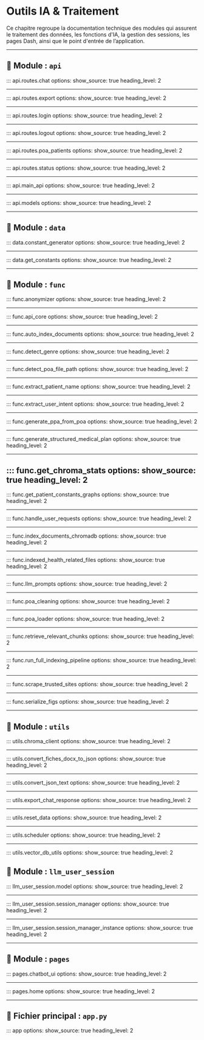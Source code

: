 # Outils IA & Traitement

Ce chapitre regroupe la documentation technique des modules qui assurent le traitement des données, les fonctions d'IA, la gestion des sessions, les pages Dash, ainsi que le point d'entrée de l’application.

---

## 📁 Module : `api`
<!---
src/api/routes/chat.py

chat.py — Routes API pour la gestion des échanges entre l'utilisateur et OBY-IA.

📁 Chemin : src/api/routes/chat.py

Ce module définit les endpoints FastAPI permettant d'interagir avec l'agent
conversationnel OBY-IA via API.  
Il gère la réception des requêtes utilisateur, la transmission au moteur
de traitement (`process_user_input`) et le renvoi des réponses formatées.

Fonctionnalités principales :
- Point d'entrée `/chat` (méthode POST) pour envoyer un message et recevoir une réponse.
- Conversion automatique de la requête JSON en modèle `ChatRequest`.
- Utilisation du modèle `ChatResponse` pour structurer la réponse API.
- Passage des données de session, historique de chat et contexte patient
  au moteur de traitement.

Imports :
- `APIRouter` : gestion des routes FastAPI.
- `ChatResponse`, `ChatRequest` : modèles Pydantic pour la validation des données.
- `process_user_input` : fonction cœur de traitement des requêtes.

Usage :
    POST /chat
    Body : ChatRequest (JSON)
    Retour : ChatResponse (JSON)
--->

::: api.routes.chat
    options:
      show_source: true
      heading_level: 2

---

<!---
src/api/routes/export.py
Exporte l’historique de conversation OBY-IA au format Markdown et renvoie l’URL du fichier.

Cette route :
1) vérifie la présence d’une session valide (session_id),
2) désérialise les éventuels graphiques des constantes (Plotly) fournis,
3) appelle `export_llm_responses(...)` pour générer le fichier `.md` dans `outputs/...`,
4) retourne une réponse JSON avec un lien web pointant vers la ressource statique
   (mappée par l’application vers `/static/...`).

Paramètres
----------
payload : ExportRequest
    Corps de requête contenant :
    - `session_data` : dict avec au minimum `session_id`,
    - `current_patient` : nom du patient (utilisé pour le nommage/chemin),
    - `serialized_figs` : liste des figures Plotly sérialisées (peut être vide).

Returns
-------
dict
    Objet JSON avec :
    - `status` : "success" ou "error",
    - `message` : détail du résultat,
    - `markdown_file_url` : URL relative `/static/...` vers le fichier exporté, ou `None` en cas d’erreur.

Notes
-----
- Cette route suppose que l’application FastAPI a monté un répertoire statique
  exposant `outputs/` sous le préfixe `/static/`.
- Si aucun graphique n’est fourni, l’export Markdown se base uniquement sur l’historique
  de session (messages utilisateur / réponses OBY-IA) maintenu par `session_manager_instance`.

--->

::: api.routes.export
    options:
      show_source: true
      heading_level: 2

---

<!---
src/api/routes/login.py

Authentifier un utilisateur et créer une nouvelle session.

Vérifie si les identifiants fournis correspondent à un utilisateur
valide dans la base locale. Si oui, génère un identifiant de session
unique, initialise la session dans le gestionnaire centralisé, et
retourne les données de session.

Args:
    request (LoginRequest): Objet contenant `user_id` et `password`.

Returns:
    LoginResponse: Message de confirmation et données de session.

Raises:
    HTTPException: Si les champs sont manquants (400) ou si les
    identifiants sont invalides (401).
--->

::: api.routes.login
    options:
      show_source: true
      heading_level: 2

---

<!---
src/api/routes/logout.py

Déconnecter un utilisateur et réinitialiser sa session.

Supprime la session identifiée par `user_id` et `session_id` du
gestionnaire centralisé. Retourne un indicateur `already_logged_out`
pour signaler si la session était déjà inexistante.

Args:
    request (LogoutRequest): Objet contenant `user_id` et `session_id`.

Returns:
    LogoutResponse: Message de confirmation, état des données de
    session, et indicateur `already_logged_out`.

Raises:
    HTTPException: Si la requête est invalide (400) ou si les champs
    obligatoires sont absents.

--->

::: api.routes.logout
    options:
      show_source: true
      heading_level: 2

---

<!---
src/api/routes/poa_patients.py
Module API pour la gestion des dossiers patients POA dans OBY-IA.

Ce module expose plusieurs endpoints sécurisés pour :
    - Lister les fichiers patients disponibles.
    - Lire un dossier patient au format JSON.
    - Créer un nouveau dossier patient.
    - Mettre à jour un dossier patient existant.
    - Supprimer un dossier patient.

Seuls les utilisateurs authentifiés disposant des droits d'édition
(actuellement : `admin`) peuvent effectuer ces opérations.

Endpoints :
    GET    /patients           → Liste les fichiers patients.
    GET    /patients/{file}    → Retourne le contenu JSON d’un patient.
    POST   /patients           → Crée un nouveau dossier patient.
    PUT    /patients/{file}    → Met à jour un dossier patient existant.
    DELETE /patients/{file}    → Supprime un dossier patient.

Sécurité :
    Les appels nécessitent les en-têtes HTTP :
        X-User-Id    : identifiant utilisateur
        X-Session-Id : identifiant de session obtenu via /auth/login
--->

::: api.routes.poa_patients
    options:
      show_source: true
      heading_level: 2

---

<!---
src/api/routes/status.py
Vérifie si les index ChromaDB sont prêts à être interrogés.
Renvoie le statut à l’interface OBY pour activer/désactiver les champs.
--->

::: api.routes.status
    options:
      show_source: true
      heading_level: 2

---

<!---
src/api/main_api.py

point d’entrée du serveur FastAPI. main_api.py a pour rôle de :
Créer l’objet FastAPI()
Importer et inclure les routes (chat, login, logout…)
Définir la configuration de CORS (permet d’autoriser les appels depuis l’interface OBY)
Ajouter éventuellement des middlewares (authentification, logs, etc.)
--->

::: api.main_api
    options:
      show_source: true
      heading_level: 2

---

<!---
src/api/models.py

Ce fichier regroupe toutes les structures de données échangées avec l’API, basées sur pydantic.
--->

::: api.models
    options:
      show_source: true
      heading_level: 2

---


## 📁 Module : `data`
<!---
Module de génération de données fictives pour les constantes médicales.
Ce module permet de créer une base SQLite contenant des données simulées pour plusieurs types
de constantes de santé : poids, tension artérielle, fréquence cardiaque et température.
Les données sont générées automatiquement pour un ensemble de patients fictifs,
sur une période de 16 semaines, afin de servir de base de tests dans l'application OBY-IA.
--->

::: data.constant_generator
    options:
      show_source: true
      heading_level: 2

---

<!---
Module d'accès aux constantes médicales des patients depuis la base SQLite.
Ce module permet :
- d’identifier les constantes disponibles en base (poids, tension, etc.),
- de récupérer l’historique des valeurs d’un patient pour chaque constante.
Les données extraites sont retournées sous forme de DataFrames Pandas,
prêtes à être analysées ou visualisées dans l'application OBY-IA.
--->

::: data.get_constants
    options:
      show_source: true
      heading_level: 2

---


## 📁 Module : `func`
<!---
Ce module permet :
- d'anonymiser des champs sensibles dans une structure JSON (ex. : prénoms, adresses, contacts),
- de générer un dictionnaire de correspondance entre valeurs originales et anonymisées,
- de désanonymiser un texte produit à partir des données en réinjectant les valeurs originales.

L’anonymisation repose à la fois sur des règles dynamiques (ex. : prénom selon le sexe)
et sur des valeurs codées en dur (HARDCODED_VALUES).
--->

::: func.anonymizer
    options:
      show_source: true
      heading_level: 2

---

<!---
    Fonction centrale appelée par l'API ou l'interface pour traiter la requête utilisateur.

    Args:
        send_clicks (int): Nombre de clics sur le bouton envoyer.
        user_input (str): Message saisi par l'utilisateur.
        chat_history (list): Historique des échanges.
        session_data (dict): Données de session utilisateur.
        current_patient (Optional[str]): Nom du patient actuellement sélectionné.

    Returns:
        dict: Dictionnaire contenant les résultats du traitement.
--->

::: func.api_core
    options:
      show_source: true
      heading_level: 2

---

<!---
Module de déclenchement automatique de l'indexation documentaire.

Vérifie les modifications dans les fichiers DOCX et les pages web médicales,
et lance l'indexation via ChromaDB uniquement si des changements sont détectés.
--->

::: func.auto_index_documents
    options:
      show_source: true
      heading_level: 2

---

<!---
Module de génération de prénoms anonymisés à partir du sexe renseigné.

Ce module permet de produire des prénoms fictifs cohérents avec le sexe (masculin, féminin ou inconnu)
dans le cadre d’un processus d’anonymisation de données personnelles.
Il inclut également des valeurs codées en dur pour compléter des structures anonymisées.
--->

::: func.detect_genre
    options:
      show_source: true
      heading_level: 2

---

<!---
Module de détection du chemin du fichier patient.

Ce module fournit une fonction pour localiser automatiquement un fichier contenant les données
d’un patient, à partir de son nom, dans le dossier `src/data/poa_patients`.
--->

::: func.detect_poa_file_path
    options:
      show_source: true
      heading_level: 2

---

<!---
Module pour l'extraction du nom du patient à partir d'une requête utilisateur.

Ce module utilise un LLM pour analyser une phrase en langage naturel
et en extraire uniquement le nom de famille du patient mentionné.
--->

::: func.extract_patient_name
    options:
      show_source: true
      heading_level: 2

---

<!---
Module extract_user_intent

Ce module permet de détecter l’intention principale d’un utilisateur à partir de sa requête textuelle.
La détection repose d’abord sur des correspondances par mots-clés, puis bascule sur un modèle de langage
(LLM) si aucune correspondance directe n’est trouvée.

Modifications apportées :
- Ajout d’une hiérarchie de priorité dans la détection par mots-clés pour résoudre les ambiguïtés.
- Ajout de docstrings conformes à la PEP 257.
- Refactorisation avec étapes explicites et commentaires clairs.
--->

::: func.extract_user_intent
    options:
      show_source: true
      heading_level: 2

---

<!---
Module de génération de PPA (Plan Personnalisé d’Accompagnement) à partir d’un document POA.

Ce module extrait le nom du patient depuis la requête utilisateur, charge et nettoie le document POA
correspondant, anonymise les données, formate le contenu pour le modèle LLM, puis génère un PPA structuré.
--->

::: func.generate_ppa_from_poa
    options:
      show_source: true
      heading_level: 2

---

<!---
Module de génération d’un plan d’action structuré à partir du POA d’un patient.

Ce module est déclenché lorsque l’intention « generate_recommendations » est détectée.
Il extrait le nom du patient, charge et nettoie le document POA, anonymise les données,
puis interroge un modèle LLM avec un prompt enrichi pour générer des recommandations classées
(par type d'action : prévention, soins, traitements, etc.).
--->

::: func.generate_structured_medical_plan
    options:
      show_source: true
      heading_level: 2

---

<!---
    Statistiques sur les données indexées dans ChromaDB et les fichiers JSON préparés.

    Returns:
        dict: {
            "docx_files": int,        # Fichiers uniques indexés depuis docx
            "web_files": int,         # Fichiers uniques indexés depuis web
            "docx_chunks": int,
            "web_chunks": int,
            "docx_json_files": int,   # Fichiers JSON générés depuis les DOCX
            "web_json_files": int     # Fichiers JSON générés depuis le web
        }
--->

::: func.get_chroma_stats
    options:
        show_source: true
        heading_level: 2
---

<!---
Module d'analyse et de visualisation des constantes médicales des patients.

Ce module permet :
- de convertir les constantes brutes issues de la base de données en DataFrame,
- de détecter des anomalies selon des seuils définis,
- de générer des graphiques Plotly (poids, tension, température...),
- de produire des tableaux HTML interactifs pour Dash,
- de centraliser le traitement dans une fonction complète pour l’interface.

Utilisé notamment dans la page chatbot_ui de l’application OBY-IA.
--->

::: func.get_patient_constants_graphs
    options:
      show_source: true
      heading_level: 2

---

<!---
Gestion des requêtes utilisateur pour OBY-IA (détection d’intention, confirmation et exécution).

Ce module centralise la logique conversationnelle « back-end » entre l’interface
et les pipelines métier d’OBY-IA. Il orchestre deux étapes clés :

1) handle_initial_request(...) :
   - Analyse l’input utilisateur (détection d’intention et extraction éventuelle
     du nom de patient).
   - Met en place un état de confirmation (session["intent_confirmation_pending"] = True)
     et prépare un message de confirmation.
   - Retourne les éléments nécessaires pour l’affichage / la réponse (historique,
     tableaux, graphiques, etc.), généralement vides à ce stade.

2) handle_confirmation_response(...) :
   - Interprète la confirmation (ex.: « oui / non ») lorsque l’intention est en attente.
   - Déclenche le pipeline adapté :
       • PPA (generate_ppa_from_poa.process_ppa_request),
       • Recommandations (generate_structured_medical_plan),
       • Constantes patient (process_patient_request_with_constants).
   - Met à jour l’état de session (réinitialisation du flag de confirmation,
     mémorisation du patient courant, etc.) et assemble la réponse finale.

Modes de sortie :
    Le paramètre `output_mode` permet d’adapter le format des objets retournés :
      - "dash" : le module peut retourner des composants Dash (html.Div, dcc.Markdown,
                 figures Plotly « go.Figure », etc.) pour l’UI interne.
      - "api"  : le module retourne des structures sérialisables (listes/dicts/strings),
                 adaptées à FastAPI / JSON (pas d’objets Dash).

Effets de bord :
    - Mise à jour de la session (ex. intent_confirmation_pending, intent_candidate).
    - Enrichissement de l’historique de conversation (chat_history / new_chat_history).

Dépendances principales :
    - src.llm_user_session.session_manager_instance
    - src.func.extract_user_intent, src.func.extract_patient_name
    - src.func.generate_ppa_from_poa, src.func.generate_structured_medical_plan
    - src.func.get_patient_constants_graphs
    - src.func.serialize_figs (sérialisation des figures)
    - (optionnel côté UI) dash.html / dash.dcc pour le mode "dash"

Convention de retour :
    Les fonctions retournent un 7-uplet :
        (chat_history_ou_new_chat_history,
         figures_out,
         table_html,
         anomaly_block,
         current_patient,
         serialized_figs,
         chat_history_display)

    * En mode "initial", chat_history est renvoyé (nouvel historique cumulé).
    * En mode "confirmation", new_chat_history est renvoyé (ajouts du tour courant).
    * Le « full_chat_history » est assemblé par l’appelant si nécessaire.

Ce module est conçu pour être appelé à la fois par l’interface Dash (UI)
et par la couche API (FastAPI) via une fonction « tronc commun ».
--->

::: func.handle_user_requests
    options:
      show_source: true
      heading_level: 2

---

<!---
Module d'indexation des documents de santé dans une base vectorielle ChromaDB.

Ce module prend en entrée des fichiers JSON représentant soit des documents issus de fichiers DOCX,
soit des pages web structurées, puis les segmente et les insère dans une collection ChromaDB.
    Indexe les documents JSON contenus dans un répertoire dans une collection ChromaDB.

    Chaque document est découpé en sections (ou chunk unique dans le cas d'un fichier DOCX complet),
    puis inséré dans une base vectorielle avec ses métadonnées.

    Args:
        source_dir (str): Chemin du dossier contenant les fichiers JSON à indexer.
        source_type (str): Type de document à indexer, soit 'docx' soit 'web'.
        client (Client): Instance du client ChromaDB utilisée pour la persistance des données.

    Entrées :
        - source_dir (str) : Dossier contenant les fichiers JSON.
        - source_type (str) : 'docx' ou 'web' (détermine la collection cible).

    Sorties :
        - Indexation des chunks dans une collection nommée selon la source.


    Raises:
        ValueError: Si le type de source est invalide (autre que 'docx' ou 'web').
--->

::: func.index_documents_chromadb
    options:
      show_source: true
      heading_level: 2

---

<!---
Module de suivi et de détection des changements dans les fichiers de santé.

Il permet de :
- Calculer le hash des fichiers (DOCX, JSON, Python) pour en détecter les modifications.
- Comparer l’état actuel à un journal enregistré.
- Déterminer quels fichiers nécessitent une réindexation.
--->

::: func.indexed_health_related_files
    options:
      show_source: true
      heading_level: 2

---

<!---
Module de génération de prompts pour produire des Plans Personnalisés d’Accompagnement (PPA) ou des recommandations médicales,
à partir du POA d’un patient et d’une requête utilisateur. Intègre également la version RAG avec enrichissement par des documents issus de ChromaDB.
--->

::: func.llm_prompts
    options:
      show_source: true
      heading_level: 2

---

<!---
Module de nettoyage des documents POA (Plan d’Objectifs et d’Actions).

Ce module filtre les champs non informatifs ou vides dans les fichiers JSON représentant
les données patients, afin de faciliter leur traitement en aval.
--->

::: func.poa_cleaning
    options:
      show_source: true
      heading_level: 2

---

<!---
Module de chargement des fichiers POA (Plan d’Objectifs et d’Actions) au format JSON.
Ce module permet de localiser et lire un fichier patient stocké dans le dossier `data/poa_patients/`.
--->

::: func.poa_loader
    options:
      show_source: true
      heading_level: 2

---

<!---
Module de récupération des extraits pertinents depuis une base ChromaDB.
Ce module interroge une collection vectorielle Chroma (via LangChain)
et retourne les passages les plus similaires à une requête, pour enrichir un prompt.
--->

::: func.retrieve_relevant_chunks
    options:
      show_source: true
      heading_level: 2

---

<!---
Module `run_full_indexing_pipeline.py` – Pipeline principal d’indexation documentaire pour OBY-IA.

Ce module exécute l’ensemble du processus de préparation de la base documentaire utilisée
par les agents RAG de OBY-IA, en assurant une indexation vectorielle actualisée dans ChromaDB.

Fonctionnalités couvertes :
1. **Détection de modifications** :
   - Identification des fichiers DOCX ou pages web récemment modifiés via calcul de hashs.
   - Détection des changements dans la définition des sites de confiance (`trusted_sites.py`).

2. **Conversion en JSON structuré** :
   - Transformation des fichiers DOCX en fichiers JSON exploitables.
   - Scraping et structuration des nouvelles pages web selon les règles définies.

3. **Indexation vectorielle dans ChromaDB** :
   - Indexation incrémentale ou complète des données selon les changements détectés.
   - Séparation des sources DOCX et web (`source_type`).

4. **Journalisation des indexations** :
   - Mise à jour du fichier de suivi (`indexed_files.json`) pour éviter les réindexations inutiles.

5. **Signalement de disponibilité** :
   - Écriture d’un fichier `index_ready.flag` permettant aux autres modules de savoir si l’index est prêt.

Ce pipeline peut être lancé :
- automatiquement (via un scheduler ou watchdog),
- ou manuellement (en exécutant ce fichier en tant que script).

Il constitue un composant critique du système OBY-IA pour garantir la fraîcheur et la cohérence
des bases documentaires utilisées dans les interactions LLM + RAG.
--->

::: func.run_full_indexing_pipeline
    options:
      show_source: true
      heading_level: 2

---

<!---
Module de scraping des sites web de confiance en santé.

Ce module permet :
- de charger dynamiquement la liste des sites référencés,
- d’extraire les liens utiles à partir de pages de départ,
- de structurer le contenu HTML pertinent (titres, paragraphes, listes),
- et de sauvegarder les pages web sous forme de fichiers JSON pour indexation.
Utilisé pour alimenter une base documentaire de recommandations en santé.
--->

::: func.scrape_trusted_sites
    options:
      show_source: true
      heading_level: 2

---

<!---
Module de sérialisation et désérialisation de graphiques Plotly.
Permet d’encoder les objets graphiques en base64 pour stockage ou transmission,
et de les décoder pour affichage ultérieur dans l'application.
--->

::: func.serialize_figs
    options:
      show_source: true
      heading_level: 2

---


## 📁 Module : `utils`

<!---
Module d’accès centralisé au client ChromaDB pour l'application OBY-IA.
Ce module fournit une fonction utilitaire permettant d’instancier un client ChromaDB
persistant, configuré pour enregistrer les données dans le répertoire défini par
`CHROMA_GLOBAL_DIR`. Il garantit qu’une seule instance client est utilisée
grâce au décorateur `lru_cache`.
Utilisé dans l'ensemble du projet pour interagir avec la base Chroma.
--->

::: utils.chroma_client
    options:
      show_source: true
      heading_level: 2

---

<!---
Module de conversion de fiches documentaires DOCX en fichiers JSON exploitables.

Ce module permet d’extraire le contenu textuel structuré de fichiers Word (.docx)
présents dans un répertoire donné, et de les convertir en dictionnaires JSON.
Ces JSON sont ensuite utilisés dans l’application OBY-IA pour l’indexation
et la recherche sémantique de recommandations.

Fonctionnalités :
- Lecture et traitement de fichiers `.docx`.
- Nettoyage et normalisation du contenu.
- Export en fichiers `.json` avec le même nom de base.
--->
::: utils.convert_fiches_docx_to_json
    options:
      show_source: true
      heading_level: 2

---

<!---
Module de conversion des données JSON d'un POA en texte structuré pour LLM.

Ce module extrait les informations pertinentes du dictionnaire JSON d’un plan
d’objectifs et d’actions (POA), notamment les données de la personne accompagnée,
ses contacts et les différentes sections thématiques (social, santé, autonomie).
Il génère un texte lisible destiné à être injecté dans un prompt pour un modèle LLM.

Utilisé pour formater proprement les données en amont d’une génération automatique
de synthèse ou de recommandations.
--->

::: utils.convert_json_text
    options:
      show_source: true
      heading_level: 2

---

<!---
Module d'export des réponses générées par le modèle LLM pour un patient donné.

Ce module permet de récupérer toutes les réponses associées à une session (requête utilisateur + réponse LLM),
de les concaténer proprement, et de les exporter dans un fichier Markdown.
Il peut également intégrer des graphiques de constantes si fournis.

Utilisé notamment pour générer des synthèses textuelles enrichies à partir
des sessions de chat dans l'application OBY-IA.
--->

::: utils.export_chat_response
    options:
      show_source: true
      heading_level: 2

---

<!---
Module de réinitialisation des données indexées de l'application OBY-IA.
Ce module fournit une fonction utilitaire permettant de nettoyer l’environnement
de travail en supprimant :
- les collections ChromaDB (ex. : `base_docx`, `base_web`),
- les fichiers JSON issus de l’extraction documentaire locale et web,
- le fichier journal qui suit les fichiers déjà indexés.
Utile pour remettre à zéro l’état de l’index avant un nouveau traitement complet.
--->

::: utils.reset_data
    options:
      show_source: true
      heading_level: 2

---

<!---
Module de surveillance des fichiers pour l'indexation automatique.

Ce module utilise Watchdog pour observer les répertoires contenant des documents à indexer
(docx, données web, versions de plans). Lorsqu’un changement est détecté, le pipeline
d’indexation complet est automatiquement relancé pour mettre à jour les bases vectorielles.

Fonctions :
- start_scheduler : Démarre la surveillance continue via Watchdog.

Classes :
- IndexingEventHandler : Handler personnalisé déclenchant l’indexation à chaque événement.
--->

::: utils.scheduler
    options:
      show_source: true
      heading_level: 2

---

<!---
Module utilitaire pour la gestion de l'état de l'indexation ChromaDB.
Ce module contient des fonctions permettant de :
- Vérifier si l'indexation ChromaDB est terminée (via un fichier flag).
- Créer ou supprimer ce flag selon les besoins.
Ce mécanisme permet à l'application (ex. interface Dash) de savoir si les bases
vectorielles sont prêtes à être interrogées par les utilisateurs.
--->

::: utils.vector_db_utils
    options:
      show_source: true
      heading_level: 2


## 📁 Module : `llm_user_session`

<!---
Initialisation des modèles de langage utilisés dans l'application OBY-IA.
Ce module charge les clés API depuis le fichier `.env` et instancie un modèle
de langage compatible avec LangChain, en fonction de la configuration disponible.
Actuellement :
- Le modèle `ChatOpenAI` (GPT-4.1) est utilisé par défaut, en raison de la limitation
  de tokens rencontrée avec Mistral lors du traitement de documents volumineux.
- Le modèle `ChatMistralAI` reste présent en commentaire à des fins de test ou migration future.
Variables :
    llm_model : Instance unique du modèle LLM utilisé pour répondre aux requêtes utilisateur.
--->

::: llm_user_session.model
    options:
      show_source: true
      heading_level: 2

---

<!---
Gestion centralisée des sessions utilisateurs pour l'application OBY-IA.
Ce module définit deux classes principales :
- `Session` : Représente une session utilisateur, incluant l’historique des échanges entre
  l’utilisateur et le modèle LLM (chat_history).
- `SessionManager` : Gère les sessions actives à l’aide d’un dictionnaire indexé par `session_id`.
  Il permet de :
    - créer, récupérer et supprimer des sessions,
    - suivre le patient actuellement traité dans une session,
    - stocker et réinitialiser un dictionnaire de correspondance pour l’anonymisation des données,
    - enregistrer et restituer les réponses générées par le LLM pour les réutiliser (ex. : génération de documents PDF).
Ce gestionnaire est conçu pour un usage multi-utilisateur avec une mémoire indépendante par session.
--->

::: llm_user_session.session_manager
    options:
      show_source: true
      heading_level: 2

---

<!---
Initialisation de l'instance unique du gestionnaire de sessions utilisateur.

Ce module importe la classe `SessionManager` et instancie un objet unique
`session_manager_instance` utilisé pour gérer les sessions utilisateur
dans l'application OBY-IA.

Cette instance centralisée permet de partager la gestion des sessions entre
différents modules sans créer plusieurs objets SessionManager.
--->

::: llm_user_session.session_manager_instance
    options:
      show_source: true
      heading_level: 2

---


## 📁 Module : `pages`

<!---
Module `chatbot_ui.py` – Interface conversationnelle de l'application OBY-IA (page `/chatbot`)

Ce module Dash définit la page chatbot de OBY-IA, qui permet aux professionnels de santé
d’interagir avec un agent intelligent pour obtenir :

1. **Analyse des constantes médicales du patient** :
   - Extraction et affichage des constantes sous forme de graphiques et tableaux.
   - Détection automatique des anomalies.
   - Sérialisation et désérialisation des graphiques pour l’exportation.

2. **Interaction en langage naturel avec le LLM** :
   - Détection de l’intention utilisateur (consultation, génération de PPA, recommandations).
   - Extraction du nom du patient à partir de la requête.
   - Génération de contenu médical structuré via des prompts spécialisés.
   - Historisation des messages utilisateur/LLM et affichage dynamique.

3. **Export des résultats** :
   - Génération d’un fichier Markdown résumant la session (réponses LLM + graphiques).

4. **Contrôle de disponibilité de l’index ChromaDB** :
   - Affichage d’une bannière d’attente tant que l’index n’est pas prêt.
   - Activation différée des composants de saisie utilisateur.

5. **Gestion de la deconnexion de l'utilisateur** :
   - Le click du bouton deconnexion dans la page de chat déclenche la supression de la session.
   - La suppression de la session entraîne celle de l'historique du chat de la fenêtre de chat.


Composants techniques :
- Utilise `session_manager_instance` pour la gestion d’état (session, mapping, historique).
- Repose sur les modules fonctionnels : `extract_user_intent`, `generate_ppa_from_poa`,
  `generate_structured_medical_plan`, `get_patient_constants_graphs`, `export_chat_response`, etc.

Cette page est au cœur de l’expérience utilisateur de OBY-IA, combinant interface conviviale
et logique métier intelligente.
--->

::: pages.chatbot_ui
    options:
      show_source: true
      heading_level: 2

---

<!---
Module `home.py` – Page d'accueil, authentification et interface d'administration de OBY-IA.

Ce module Dash gère les fonctionnalités suivantes :
1. **Authentification utilisateur** :
   - Vérification des identifiants via une base interne (`USER_DATABASE`).
   - Création et stockage de la session via `dcc.Store` et `session_manager_instance`.
   - Affichage conditionnel de l'interface selon le rôle (utilisateur ou admin).

2. **Contrôles d'administration (admin uniquement)** :
   - Réinitialisation des bases : ChromaDB, fichiers JSON extraits du web, index de suivi.
   - Interface de déclenchement réservée aux administrateurs.

3. **Accès à la documentation du projet** :
   - Vérification en temps réel de la disponibilité du serveur MkDocs (`http://127.0.0.1:8000`).
   - Redirection automatique vers la documentation si disponible.
   - Cette documentation projet n'est pas mise à jour régulièrement. Elle sera définitivement remplacée par une documentation dynamique.
   - Cette documentation dynamique pourra être consultée par le paramétrage de "start.sh".

4. **Visualisation des statistiques d’indexation ChromaDB** :
   - Affichage du nombre de fichiers indexés (DOCX, web), de chunks, et de fichiers JSON associés.
   - Rafraîchissement manuel ou automatique de ces statistiques à l’ouverture.

Ce module constitue la page d’accueil et d’entrée principale de l’application OBY-IA.
--->

::: pages.home
    options:
      show_source: true
      heading_level: 2

---

## 📄 Fichier principal : `app.py`

<!---
Module principal de l'application OBY-IA.
Ce module initialise l'application Dash, configure la navigation entre les pages,
et vérifie la disponibilité de la base de données des constantes médicales.
Fonctionnalités principales :
- Chargement des variables d'environnement depuis un fichier `.env` à la racine.
- Vérification et génération automatique de la base SQLite (`constantes_sante.db`).
- Initialisation de l'application Dash avec gestion des pages (`use_pages=True`).
- Mise en place d'une barre de navigation et d'un conteneur de pages dynamiques.
- Démarrage d'un planificateur de tâches (scheduler) dans un thread dédié au lancement.
Ce fichier doit être exécuté pour lancer le serveur Dash : `python -m src.app`
--->

::: app
    options:
      show_source: true
      heading_level: 2
